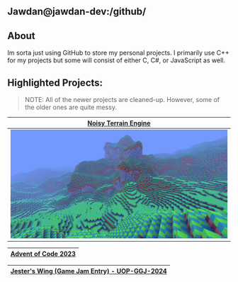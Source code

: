 ## Jawdan@jawdan-dev:/github/

## About

Im sorta just using GitHub to store my personal projects. I primarily use C++ for my projects but some will consist of either C, C#, or JavaScript as well.


## Highlighted Projects:

> NOTE: All of the newer projects are cleaned-up. However, some of the older ones are quite messy.

| [Noisy Terrain Engine](https://github.com/jawdan-dev/NoisyTerrainEngine) |
| ---  |
| ![NoisyTerrainEngine example image](https://github.com/jawdan-dev/NoisyTerrainEngine/blob/main/media/ExampleImage.png) |

| [Advent of Code 2023](https://github.com/jawdan-dev/AdventOfCode-2023) |
| ---  |

| [Jester's Wing (Game Jam Entry) - UOP-GGJ-2024](https://github.com/danielday-dev/UOP-GGJ-2024) |
| ---  |
